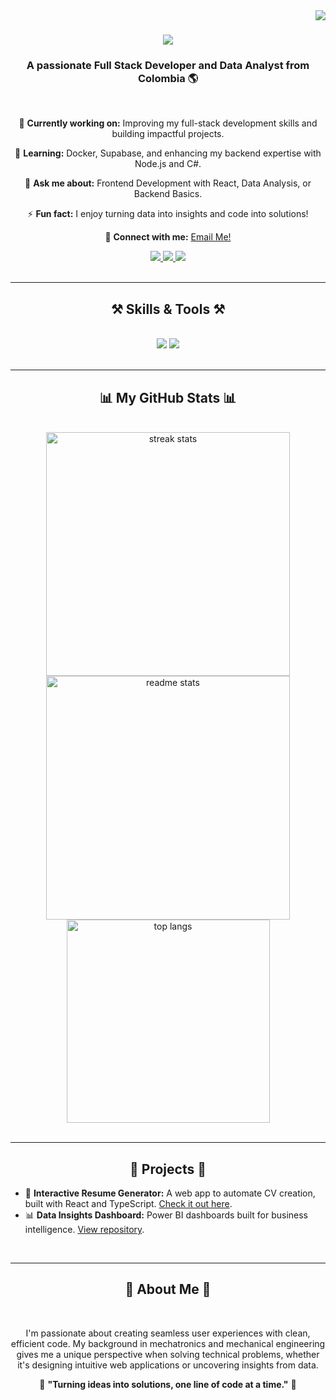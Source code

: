 <img align="right" src="https://visitor-badge.laobi.icu/badge?page_id=JaimeIngenia.JaimeIngenia" />

<h1 align="center">
    <img src="https://readme-typing-svg.herokuapp.com/?font=Righteous&size=35&center=true&vCenter=true&width=500&height=70&duration=4000&lines=Hi+There!+👋;+I'm+Jaime+Moncayo!;" />
</h1>

<h3 align="center">A passionate Full Stack Developer and Data Analyst from Colombia 🌎</h3>

<br/>

<div align="center">
 
 🔭 **Currently working on:** Improving my full-stack development skills and building impactful projects.

🌱 **Learning:** Docker, Supabase, and enhancing my backend expertise with Node.js and C#.

💬 **Ask me about:** Frontend Development with React, Data Analysis, or Backend Basics.

⚡ **Fun fact:** I enjoy turning data into insights and code into solutions!

📧 **Connect with me:** [Email Me!](mailto:jaime.moncayo@gmail.com)

<div align="center"> 
  <a href="mailto:pedro.sales.muniz@gmail.com">
    <img src="https://img.shields.io/badge/Gmail-333333?style=for-the-badge&logo=gmail&logoColor=red" />
  </a>
  <a href="https://linkedin.com/in/pedro-sales-muniz" target="_blank">
    <img src="https://img.shields.io/badge/LinkedIn-0077B5?style=for-the-badge&logo=linkedin&logoColor=white" target="_blank" />
  </a>
  <a href="https://salesp07.github.io" target="_blank">
     <img src="https://img.shields.io/badge/Portfolio-FF5722?style=for-the-badge&logo=todoist&logoColor=white" target="_blank" /> <!-- sqlite, safari, google-chrome are other good icon options -->
  </a>
</div>

</div>
 
<br/>
<hr/>

<h2 align="center">⚒️ Skills & Tools ⚒️</h2>
<br/>
<div align="center">
    <img src="https://skillicons.dev/icons?i=react,redux,typescript,javascript,html,css,bootstrap,tailwind,git,github,nodejs,python,mysql,postgresql,azure" />
    <img src="https://skillicons.dev/icons?i=powerbi,vscode,figma,java,sql" />
</div>

<br/>
<hr/>

<div align="center">
  <h2>📊 My GitHub Stats 📊</h2>
  <br>
  <img width=390 src="https://github-readme-streak-stats-JaimeIngenia.vercel.app/?user=JaimeIngenia&count_private=true&theme=react&border_radius=10" alt="streak stats"/>
  <img width=390 src="https://github-readme-stats-JaimeIngenia.vercel.app/api?username=JaimeIngenia&count_private=true&show_icons=true&theme=react&rank_icon=github&border_radius=10" alt="readme stats" />
  <br/>
  <img width=325 align="center" src="https://github-readme-stats-JaimeIngenia.vercel.app/api/top-langs/?username=JaimeIngenia&hide=HTML&langs_count=8&layout=compact&theme=react&border_radius=10" alt="top langs" />
</div>

<!-- <div align=center>
  <img width=390 src="https://github-readme-streak-stats-salesp07.vercel.app/?user=salesp07&count_private=true&theme=react&border_radius=10" alt="streak stats"/>
  <img width=390 src="https://github-readme-stats-salesp07.vercel.app/api?username=salesp07&count_private=true&show_icons=true&theme=react&rank_icon=github&border_radius=10" alt="readme stats" />
  <br/>
  <img width=325 align="center" src="https://github-readme-stats-salesp07.vercel.app/api/top-langs/?username=salesp07&hide=HTML&langs_count=8&layout=compact&theme=react&border_radius=10&size_weight=0.5&count_weight=0.5&exclude_repo=github-readme-stats" alt="top langs" />
</div> -->

<br/>
<hr/>

<h2 align="center">🚀 Projects 🚀</h2>
<ul>
  <li>🌟 <strong>Interactive Resume Generator:</strong> A web app to automate CV creation, built with React and TypeScript. <a href="https://github.com/jaime-moncayo/resume-generator">Check it out here</a>.</li>
  <li>📊 <strong>Data Insights Dashboard:</strong> Power BI dashboards built for business intelligence. <a href="https://github.com/jaime-moncayo/data-insights">View repository</a>.</li>
</ul>

<br/>
<hr/>

<h2 align="center">🌟 About Me 🌟</h2>
<br/>
<p align="center">
    I'm passionate about creating seamless user experiences with clean, efficient code. My background in mechatronics and mechanical engineering gives me a unique perspective when solving technical problems, whether it's designing intuitive web applications or uncovering insights from data.
</p>

<div align="center">
  🌟 <strong>"Turning ideas into solutions, one line of code at a time."</strong> 🌟
</div>

<br/><br/>

<br/>
